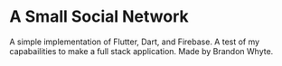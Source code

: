 # A Small Social Network

A simple implementation of Flutter, Dart, and Firebase. A test of my capabailities to make a full stack application. Made by Brandon Whyte.


